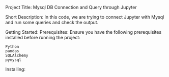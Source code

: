 Project Title: 
Mysql DB Connection and Query through Jupyter

Short Description: 
In this code, we are trying to connect Jupyter with Mysql and run some queries and check the output.

Getting Started:
Prerequisites:
Ensure you have the following prerequisites installed before running the project:

    Python
    pandas
    SQLAlchemy
    pymysql
	

Installing:
